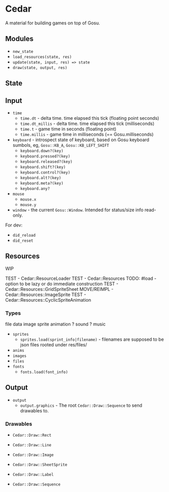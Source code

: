 # Cedar 

A material for building games on top of Gosu.

## Modules

- `new_state`
- `load_resources(state, res)`
- `update(state, input, res) => state`
- `draw(state, output, res)`

## State

## Input

- `time`
  - `time.dt` - delta time. time elapsed this tick (floating point seconds)
  - `time.dt_millis` - delta time. time elapsed this tick (milliseconds)
  - `time.t` - game time in seconds (floating point)
  - `time.millis` - game time in milliseconds (== Gosu.milliseconds)
- `keyboard` - introspect state of keyboard, based on Gosu keyboard sumbols, eg, `Gosu::KB_A`, `Gosu::KB_LEFT_SHIFT`
  - `keyboard.down?(key)`
  - `keyboard.pressed?(key)`
  - `keyboard.released?(key)`
  - `keyboard.shift?(key)`
  - `keyboard.control?(key)`
  - `keyboard.alt?(key)`
  - `keyboard.meta?(key)`
  - `keyboard.any?`
- `mouse`
  - `mouse.x`
  - `mouse.y`
- `window` - the current `Gosu::Window`. Intended for status/size info read-only.

For dev:

- `did_reload`
- `did_reset`

## Resources

WIP

TEST - Cedar::ResourceLoader
TEST - Cedar::Resources
  TODO: #load - option to be lazy or do immediate construction
TEST - Cedar::Resources::GridSpriteSheet
MOVE/REIMPL - Cedar::Resources::ImageSprite 
TEST - Cedar::Resources::CyclicSpriteAnimation


### Types

file
data
image
sprite
animation
? sound
? music



- `sprites`
  - `sprites.load(sprint_info|filename)` - filenames are supposed to be json files rooted under res/files/
- `anims`
- `images`
- `files`
- `fonts`
  - `fonts.load(font_info)`

## Output

- `output`
  - `output.graphics` - The root `Cedar::Draw::Sequence` to send drawables to.

### Drawables

- `Cedar::Draw::Rect`
- `Cedar::Draw::Line`
- `Cedar::Draw::Image`
- `Cedar::Draw::SheetSprite`
- `Cedar::Draw::Label`

- `Cedar::Draw::Sequence`